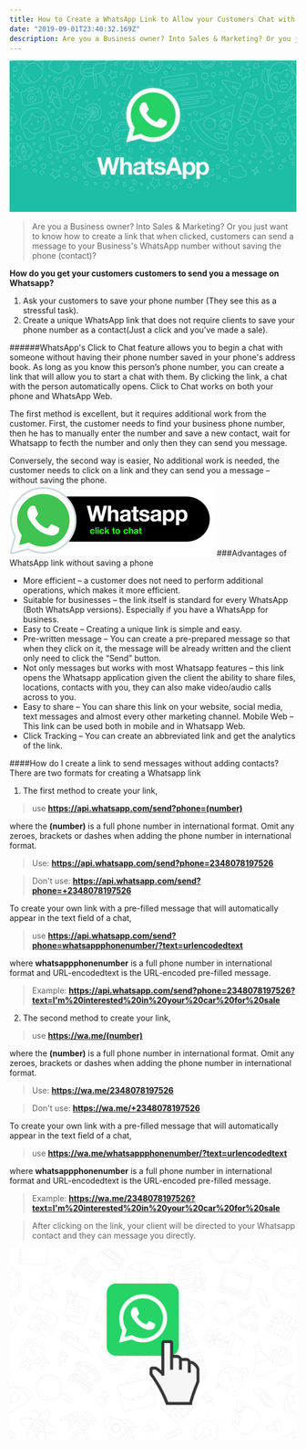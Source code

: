 ```yaml
---
title: How to Create a WhatsApp Link to Allow your Customers Chat with You Directly
date: "2019-09-01T23:40:32.169Z"
description: Are you a Business owner? Into Sales & Marketing? Or you just want to know how to create a link that when clicked, customers can send a message to your Business's WhatsApp number without saving the phone (contact)?
---
```

![Touch Command Error](../images/create-whatsapp-chat-link.jpg)
 
>Are you a Business owner? Into Sales & Marketing? Or you just want to know how to create a link that when clicked, customers can send a message to your Business's WhatsApp number without saving the phone (contact)?


**How do you get your customers customers to send you a message on Whatsapp?**

1. Ask your customers to save your phone number (They see this as a stressful task).
2. Create a unique WhatsApp link that does not require clients to save your phone number as a contact(Just a click and you've made a sale).

######WhatsApp's Click to Chat feature allows you to begin a chat with someone without having their phone number saved in your phone's address book. As long as you know this person’s phone number, you can create a link that will allow you to start a chat with them. By clicking the link, a chat with the person automatically opens. Click to Chat works on both your phone and WhatsApp Web.

The first method is excellent, but it requires additional work from the customer. First, the customer needs to find your business phone number, then he has to manually enter the number and save a new contact, wait for Whatsapp to fecth the number and only then they can send you message.

Conversely, the second way is easier, No additional work is needed, the customer needs to click on a link and they can send you a message – without saving the phone.
![Touch Command Error](../images/whatsapp-button.png)
###Advantages of WhatsApp link without saving a phone

- More efficient – a customer does not need to perform additional operations, which makes it more efficient.
- Suitable for businesses – the link itself is standard for every WhatsApp (Both WhatsApp versions). Especially if you have a WhatsApp for business.
- Easy to Create – Creating a unique link is simple and easy.
- Pre-written message – You can create a pre-prepared message so that when they click on it, the message will be already written and the client only need to click the “Send” button.
- Not only messages but works with most Whatsapp features – this link opens the Whatsapp application given the client the ability to share files, locations, contacts with you, they can also make video/audio calls across to you.
- Easy to share – You can share this link on your website, social media, text messages and almost every other marketing channel.
Mobile Web – This link can be used both in mobile and in Whatsapp Web.
- Click Tracking – You can create an abbreviated link and get the analytics of the link.

####How do I create a link to send messages without adding contacts?
There are two formats for creating a Whatsapp link 
1. The first method to create your link, 
> use **https://api.whatsapp.com/send?phone=(number)** 

where the **(number)** is a full phone number in international format. Omit any zeroes, brackets or dashes when adding the phone number in international format.

> Use: **https://api.whatsapp.com/send?phone=2348078197526**

> Don't use: **https://api.whatsapp.com/send?phone=+2348078197526**


To create your own link with a pre-filled message that will automatically appear in the text field of a chat, 
> use **https://api.whatsapp.com/send?phone=whatsappphonenumber/?text=urlencodedtext** 

where **whatsappphonenumber** is a full phone number in international format and URL-encodedtext is the URL-encoded pre-filled message.


> Example: **https://api.whatsapp.com/send?phone=2348078197526?text=I'm%20interested%20in%20your%20car%20for%20sale**


2. The second method to create your link, 
> use **https://wa.me/(number)** 

where the **(number)** is a full phone number in international format. Omit any zeroes, brackets or dashes when adding the phone number in international format.

> Use: **https://wa.me/2348078197526**

> Don't use: **https://wa.me/+2348078197526**


To create your own link with a pre-filled message that will automatically appear in the text field of a chat, 
> use **https://wa.me/whatsappphonenumber/?text=urlencodedtext**

where **whatsappphonenumber** is a full phone number in international format and URL-encodedtext is the URL-encoded pre-filled message.

> Example:  **https://wa.me/2348078197526?text=I'm%20interested%20in%20your%20car%20for%20sale**


>After clicking on the link, your client will be directed to your Whatsapp contact and they can message you directly.

![Touch Command Error](../images/click-to-chat-whatsapp-link.png)